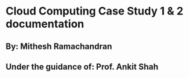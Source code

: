 # Cloud Computing Case Study 1 & 2 documentation

## By: Mithesh Ramachandran
## Under the guidance of: Prof. Ankit Shah
